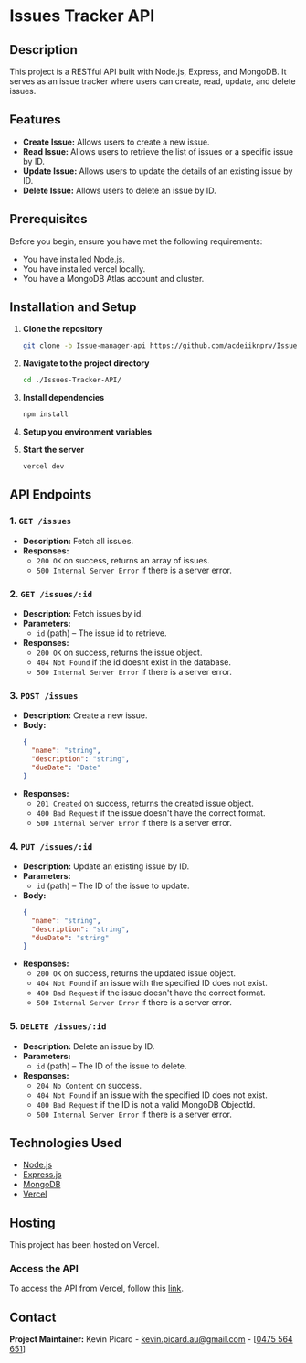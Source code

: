 # Issues Tracker API

## Description
This project is a RESTful API built with Node.js, Express, and MongoDB. It serves as an issue tracker where users can create, read, update, and delete issues.

## Features
- **Create Issue:** Allows users to create a new issue.
- **Read Issue:** Allows users to retrieve the list of issues or a specific issue by ID.
- **Update Issue:** Allows users to update the details of an existing issue by ID.
- **Delete Issue:** Allows users to delete an issue by ID.

## Prerequisites
Before you begin, ensure you have met the following requirements:
- You have installed Node.js.
- You have installed vercel locally.
- You have a MongoDB Atlas account and cluster.

## Installation and Setup
1. **Clone the repository**
   ```sh
   git clone -b Issue-manager-api https://github.com/acdeiiknprv/Issues-Tracker-API.git
   ```
2. **Navigate to the project directory**
   ```sh
   cd ./Issues-Tracker-API/
   ```
3. **Install dependencies**
    ```sh
    npm install
    ```
3. **Setup you environment variables**

4. **Start the server**
    ```sh
    vercel dev
    ```

## API Endpoints

### 1. `GET /issues`
   - **Description:** Fetch all issues.
   - **Responses:**
     - `200 OK` on success, returns an array of issues.
     - `500 Internal Server Error` if there is a server error.

### 2. `GET /issues/:id`
   - **Description:** Fetch issues by id.
   - **Parameters:** 
     - `id` (path) – The issue id to retrieve.
   - **Responses:**
     - `200 OK` on success, returns the issue object.
     - `404 Not Found` if the id doesnt exist in the database.
     - `500 Internal Server Error` if there is a server error.

### 3. `POST /issues`
   - **Description:** Create a new issue.
   - **Body:**
     ```json
     {
       "name": "string",
       "description": "string",
       "dueDate": "Date"
     }
     ```
   - **Responses:**
     - `201 Created` on success, returns the created issue object.
     - `400 Bad Request` if the issue doesn't have the correct format.
     - `500 Internal Server Error` if there is a server error.

### 4. `PUT /issues/:id`
   - **Description:** Update an existing issue by ID.
   - **Parameters:**
     - `id` (path) – The ID of the issue to update.
   - **Body:**
     ```json
     {
       "name": "string",
       "description": "string",
       "dueDate": "string"
     }
     ```
   - **Responses:**
     - `200 OK` on success, returns the updated issue object.
     - `404 Not Found` if an issue with the specified ID does not exist.
     - `400 Bad Request` if the issue doesn't have the correct format.
     - `500 Internal Server Error` if there is a server error.

### 5. `DELETE /issues/:id`
   - **Description:** Delete an issue by ID.
   - **Parameters:**
     - `id` (path) – The ID of the issue to delete.
   - **Responses:**
     - `204 No Content` on success.
     - `404 Not Found` if an issue with the specified ID does not exist.
     - `400 Bad Request` if the ID is not a valid MongoDB ObjectId.
     - `500 Internal Server Error` if there is a server error.

## Technologies Used

- [Node.js](https://nodejs.org/)
- [Express.js](https://expressjs.com/)
- [MongoDB](https://www.mongodb.com/)
- [Vercel](https://vercel.com/)

## Hosting

This project has been hosted on Vercel.

### Access the API
To access the API from Vercel, follow this [link](https://issue-manager-api.vercel.app/).

## Contact

**Project Maintainer:** Kevin Picard - [kevin.picard.au@gmail.com](mailto:kevin.picard.au@gmail.com) - [<a href="tel:0475564651">0475 564 651</a>]
